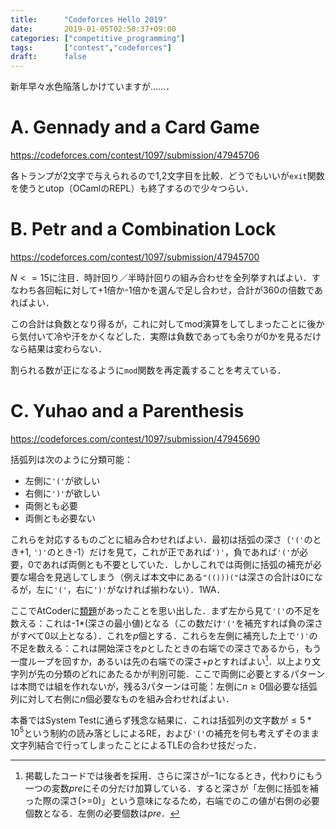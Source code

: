 ```yaml
---
title:      "Codeforces Hello 2019"
date:       2019-01-05T02:50:37+09:00
categories: ["competitive_programming"]
tags:       ["contest","codeforces"]
draft:      false
---
```


新年早々水色陥落しかけていますが……．

<!--more-->

# A. Gennady and a Card Game

https://codeforces.com/contest/1097/submission/47945706

各トランプが2文字で与えられるので1,2文字目を比較．どうでもいいが`exit`関数を使うとutop（OCamlのREPL）も終了するので少々つらい．

# B. Petr and a Combination Lock

https://codeforces.com/contest/1097/submission/47945700

$N<=15$に注目．時計回り／半時計回りの組み合わせを全列挙すればよい．すなわち各回転に対して+1倍か-1倍かを選んで足し合わせ，合計が360の倍数であればよい．

この合計は負数となり得るが，これに対してmod演算をしてしまったことに後から気付いて冷や汗をかくなどした．実際は負数であっても余りが$0$かを見るだけなら結果は変わらない．

割られる数が正になるように`mod`関数を再定義することを考えている．

# C. Yuhao and a Parenthesis

https://codeforces.com/contest/1097/submission/47945690

括弧列は次のように分類可能：

* 左側に`'('`が欲しい
* 右側に`')'`が欲しい
* 両側とも必要
* 両側とも必要ない

これらを対応するものごとに組み合わせればよい．最初は括弧の深さ（`'('`のとき+1, `')'`のとき-1）だけを見て，これが正であれば`')'`，負であれば`'('`が必要，0であれば両側とも不要としていた．しかしこれでは両側に括弧の補充が必要な場合を見逃してしまう（例えば本文中にある`"(()))("`は深さの合計は0になるが，左に`'('`，右に`')'`がなければ揃わない）．1WA．

ここでAtCoderに[類題](https://atcoder.jp/contests/abc064/tasks/abc064_d)があったことを思い出した．まず左から見て`'('`の不足を数える：これは-1*(深さの最小値)となる（この数だけ`'('`を補充すれば負の深さがすべて0以上となる）．これを$p$個とする．これらを左側に補充した上で`')'`の不足を数える：これは開始深さを$p$としたときの右端での深さであるから，もう一度ループを回すか，あるいは先の右端での深さ+$p$とすればよい[^1]．以上より文字列が先の分類のどれにあたるかが判別可能．ここで両側に必要とするパターンは本問では組を作れないが，残る3パターンは可能：左側に$n \ge 0$個必要な括弧列に対して右側に$n$個必要なものを組み合わせればよい．

本番ではSystem Testに通らず残念な結果に．これは括弧列の文字数が$\le 5*10^5$という制約の読み落としによるRE，および`'('`の補充を何も考えずそのまま文字列結合で行ってしまったことによるTLEの合わせ技だった．

[^1]: 掲載したコードでは後者を採用．さらに深さが$-1$になるとき，代わりにもう一つの変数$pre$にその分だけ加算している．すると深さが「左側に括弧を補った際の深さ(>=0)」という意味になるため，右端でのこの値が右側の必要個数となる．左側の必要個数は$pre$．



<!-- 掲載したコードでは左右の必要括弧数を1回のループで計算している．走査中に深さ$cnt$が0以下になるとき，深さを負にする代わりにもう一つの変数$pre$にその分だけ加算している．すると先のアルゴリズムにおける深さは$cnt-pre$となる．ここで2回目のループでは右端の深さが$(cnt-pre)+pre=cnt$となり，2回目のループで求めるべき値が$cnt$として求まるから，1回のループで済む． -->

<!-- # D. Makoto and a Blackboard

TODO -->
